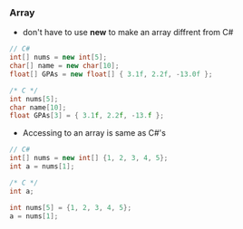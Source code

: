 ### Array
- don't have to use **new** to make an array diffrent from C#
```C#
// C#
int[] nums = new int[5];
char[] name = new char[10];
float[] GPAs = new float[] { 3.1f, 2.2f, -13.0f };
```

```C
/* C */
int nums[5];
char name[10];
float GPAs[3] = { 3.1f, 2.2f, -13.f };
```

- Accessing to an array is same as C#'s
```C#
// C#
int[] nums = new int[] {1, 2, 3, 4, 5};
int a = nums[1];
```

```C
/* C */
int a;

int nums[5] = {1, 2, 3, 4, 5};
a = nums[1];
```